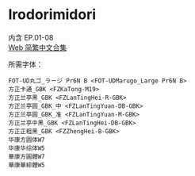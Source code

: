 # Irodorimidori

内含 EP.01-08  
[Web 简繁中文合集](https://github.com/Nekomoekissaten-SUB/Nekomoekissaten-poi-Subs/releases/download/pre/Irodorimidori_Web_zho.7z)

所需字体：
```
FOT-UD丸ゴ_ラージ Pr6N B <FOT-UDMarugo_Large Pr6N B>
方正卡通_GBK <FZKaTong-M19>
方正兰亭黑_GBK <FZLanTingHei-R-GBK>
方正兰亭圆_GBK_中 <FZLanTingYuan-DB-GBK>
方正兰亭圆_GBK_准 <FZLanTingYuan-M-GBK>
方正兰亭中黑_GBK <FZLanTingHei-DB-GBK>
方正正粗黑_GBK <FZZhengHei-B-GBK>
华康方圆体W7
华康华综体W5
華康方圓體W7
華康華綜體W5
```